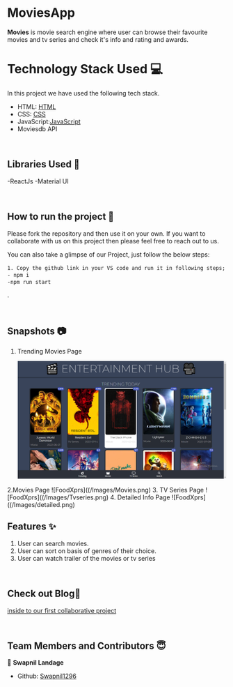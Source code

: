 # MoviesApp


**Movies** is movie search engine where user can browse their favourite movies and tv series and check it's info and rating and awards.



# Technology Stack Used 💻

In this project we have used the following tech stack.

- HTML: [HTML](https://developer.mozilla.org/en-US/docs/Web/HTML)
- CSS: [CSS](https://developer.mozilla.org/en-US/docs/Web/CSS)
- JavaScript:[JavaScript](https://developer.mozilla.org/en-US/docs/Web/JavaScript)
- Moviesdb API


<br>

## Libraries Used 🌟
-ReactJs
-Material UI


<br>

## How to run the project 📑

 Please fork the repository and then use it on your own. If you want to collaborate with us on this project then please feel free to reach out to us.

You can also take a glimpse of our Project, just follow the below steps:

    1. Copy the github link in your VS code and run it in following steps;
    - npm i
    -npm run start
   

  
.

<br>

## Snapshots 📷

1. Trending Movies Page

   ![FoodXprs](/Images/Trending.png)

2.Movies Page
 ![FoodXprs]((/Images/Movies.png)
3. TV Series Page
![FoodXprs]((/Images/Tvseries.png)
4. Detailed Info Page
 ![FoodXprs]((/Images/detailed.png)
<br>

## Features ✨

1. User can search movies.
2. User can sort on basis of genres of their choice.
3. User can watch trailer of the movies or tv series


<br>

## Check out Blog🎥

[inside to our first collaborative project]()

<br>

## Team Members and Contributors 😇





👤 **Swapnil Landage**

- Github: [Swapnil1296](https://github.com/Swapnil1296)


